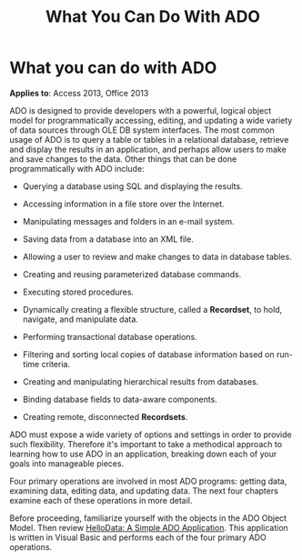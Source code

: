 ﻿---
title: What You Can Do With ADO
TOCTitle: What You Can Do With ADO
ms:assetid: 98246cb0-aec6-6a77-c953-85895ad83a5d
ms:mtpsurl: https://msdn.microsoft.com/library/JJ249681(v=office.15)
ms:contentKeyID: 48546483
ms.date: 09/18/2015
mtps_version: v=office.15
---

# What you can do with ADO


**Applies to**: Access 2013, Office 2013

ADO is designed to provide developers with a powerful, logical object model for programmatically accessing, editing, and updating a wide variety of data sources through OLE DB system interfaces. The most common usage of ADO is to query a table or tables in a relational database, retrieve and display the results in an application, and perhaps allow users to make and save changes to the data. Other things that can be done programmatically with ADO include:

  - Querying a database using SQL and displaying the results.

  - Accessing information in a file store over the Internet.

  - Manipulating messages and folders in an e-mail system.

  - Saving data from a database into an XML file.

  - Allowing a user to review and make changes to data in database tables.

  - Creating and reusing parameterized database commands.

  - Executing stored procedures.

  - Dynamically creating a flexible structure, called a **Recordset**, to hold, navigate, and manipulate data.

  - Performing transactional database operations.

  - Filtering and sorting local copies of database information based on run-time criteria.

  - Creating and manipulating hierarchical results from databases.

  - Binding database fields to data-aware components.

  - Creating remote, disconnected **Recordsets**.

ADO must expose a wide variety of options and settings in order to provide such flexibility. Therefore it's important to take a methodical approach to learning how to use ADO in an application, breaking down each of your goals into manageable pieces.

Four primary operations are involved in most ADO programs: getting data, examining data, editing data, and updating data. The next four chapters examine each of these operations in more detail.

Before proceeding, familiarize yourself with the objects in the ADO Object Model. Then review [HelloData: A Simple ADO Application](hellodata-a-simple-ado-application.md). This application is written in Visual Basic and performs each of the four primary ADO operations.

